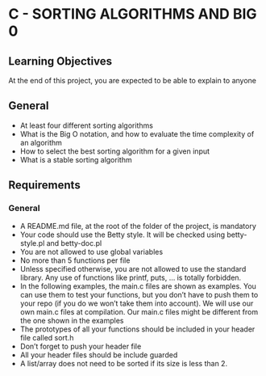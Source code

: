 # C - SORTING ALGORITHMS AND BIG 0

## Learning Objectives
At the end of this project, you are expected to be able to explain to anyone

## General

* At least four different sorting algorithms
* What is the Big O notation, and how to evaluate the time complexity of an algorithm
* How to select the best sorting algorithm for a given input
* What is a stable sorting algorithm

## Requirements
### General

* A README.md file, at the root of the folder of the project, is mandatory
* Your code should use the Betty style. It will be checked using betty-style.pl and betty-doc.pl
* You are not allowed to use global variables
* No more than 5 functions per file
* Unless specified otherwise, you are not allowed to use the standard library. 
Any use of functions like printf, puts, … is totally forbidden.
* In the following examples, the main.c files are shown as examples. You can use them to test your functions, 
but you don’t have to push them to your repo (if you do we won’t take them into account). 
We will use our own main.c files at compilation. Our main.c files might be different from the one 
shown in the examples
* The prototypes of all your functions should be included in your header file called sort.h
* Don’t forget to push your header file
* All your header files should be include guarded
* A list/array does not need to be sorted if its size is less than 2.
